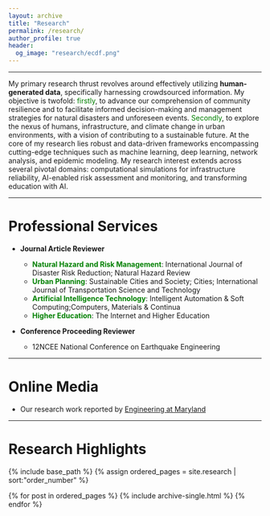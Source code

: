 ```yaml
---
layout: archive
title: "Research"
permalink: /research/
author_profile: true
header:
  og_image: "research/ecdf.png"
---
```


*** 

My primary research thrust revolves around effectively utilizing **human-generated data**, specifically harnessing crowdsourced information. My objective is twofold: <span style="color: green"> firstly</span>, to advance our comprehension of community resilience and to facilitate informed decision-making and management strategies for natural disasters and unforeseen events. <span style="color: green"> Secondly</span>, to explore the nexus of humans, infrastructure, and climate change in urban environments, with a vision of contributing to a sustainable future. At the core of my research lies robust and data-driven frameworks encompassing cutting-edge techniques such as machine learning, deep learning, network analysis, and epidemic modeling. My research interest extends across several pivotal domains: computational simulations for infrastructure reliability, AI-enabled risk assessment and monitoring, and transforming education with AI.

***

Professional Services
======
* **Journal Article Reviewer**
  * <span style="color: green">**Natural Hazard and Risk Management**</span>: International Journal of Disaster Risk Reduction; Natural Hazard Review
  * <span style="color: green">**Urban Planning**</span>: Sustainable Cities and Society; Cities; International Journal of Transportation Science and Technology
  * <span style="color: green">**Artificial Intelligence Technology**</span>: Intelligent Automation & Soft Computing;Computers, Materials & Continua
  * <span style="color: green">**Higher Education**</span>: The Internet and Higher Education
    
* **Conference Proceeding Reviewer**
  * 12NCEE National Conference on Earthquake Engineering

***

Online Media
======
* Our research work reported by [Engineering at Maryland](https://eng.umd.edu/disaster-pending)

***

Research Highlights
======
<nbsp>

{% include base_path %}
{% assign ordered_pages = site.research | sort:"order_number" %}

{% for post in ordered_pages %}
  {% include archive-single.html %}
{% endfor %}
